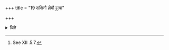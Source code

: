 +++
title = "19 दाक्षिणौ होमौ हुत्वा"

+++

<details><summary>थिते</summary>

19. After having offered two Dākṣiṇa offerings[^1]   

[^1]: See XIII.5.7.   
</details>

